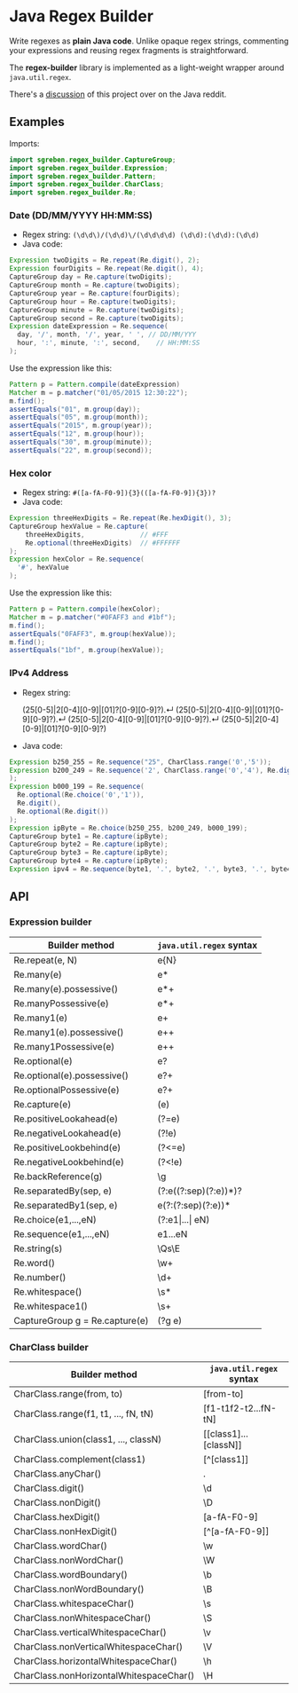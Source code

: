 # Java Regex Builder

Write regexes as **plain Java code**. Unlike opaque regex strings, commenting your expressions and reusing regex fragments is straightforward.

The **regex-builder** library is implemented as a light-weight wrapper around `java.util.regex`.     

There's a [discussion](https://www.reddit.com/r/java/comments/4tyk90/github_sgrebenregexbuilder_write_regular/) of this project over on the Java reddit.

## Examples

Imports:
```java
import sgreben.regex_builder.CaptureGroup;
import sgreben.regex_builder.Expression;
import sgreben.regex_builder.Pattern;
import sgreben.regex_builder.CharClass;
import sgreben.regex_builder.Re;
```

### Date (DD/MM/YYYY HH:MM:SS)

- Regex string: `(\d\d\)/(\d\d)\/(\d\d\d\d) (\d\d):(\d\d):(\d\d)`
- Java code:
```java
Expression twoDigits = Re.repeat(Re.digit(), 2);
Expression fourDigits = Re.repeat(Re.digit(), 4);
CaptureGroup day = Re.capture(twoDigits);
CaptureGroup month = Re.capture(twoDigits);
CaptureGroup year = Re.capture(fourDigits);
CaptureGroup hour = Re.capture(twoDigits);
CaptureGroup minute = Re.capture(twoDigits);
CaptureGroup second = Re.capture(twoDigits);
Expression dateExpression = Re.sequence(
  day, '/', month, '/', year, ' ', // DD/MM/YYY
  hour, ':', minute, ':', second,    // HH:MM:SS
);
```

Use the expression like this:
```java
Pattern p = Pattern.compile(dateExpression)
Matcher m = p.matcher("01/05/2015 12:30:22");
m.find();
assertEquals("01", m.group(day));
assertEquals("05", m.group(month));
assertEquals("2015", m.group(year));
assertEquals("12", m.group(hour));
assertEquals("30", m.group(minute));
assertEquals("22", m.group(second));
```

### Hex color

- Regex string: `#([a-fA-F0-9]){3}(([a-fA-F0-9]){3})?`
- Java code:
```java
Expression threeHexDigits = Re.repeat(Re.hexDigit(), 3);
CaptureGroup hexValue = Re.capture(
    threeHexDigits,              // #FFF  
    Re.optional(threeHexDigits)  // #FFFFFF
);
Expression hexColor = Re.sequence(
  '#', hexValue
);
```

Use the expression like this:
```java
Pattern p = Pattern.compile(hexColor);
Matcher m = p.matcher("#0FAFF3 and #1bf");
m.find();
assertEquals("0FAFF3", m.group(hexValue));
m.find();
assertEquals("1bf", m.group(hexValue));
```

### IPv4 Address

- Regex string: 

    (25[0-5]|2[0-4][0-9]|[01]?[0-9][0-9]?)\.↵
    (25[0-5]|2[0-4][0-9]|[01]?[0-9][0-9]?)\.↵
    (25[0-5]|2[0-4][0-9]|[01]?[0-9][0-9]?)\.↵
    (25[0-5]|2[0-4][0-9]|[01]?[0-9][0-9]?)
    
- Java code:
```java
Expression b250_255 = Re.sequence("25", CharClass.range('0','5'));
Expression b200_249 = Re.sequence('2', CharClass.range('0','4'), Re.digit()
);
Expression b000_199 = Re.sequence(
  Re.optional(Re.choice('0','1')),
  Re.digit(),
  Re.optional(Re.digit())
);
Expression ipByte = Re.choice(b250_255, b200_249, b000_199);
CaptureGroup byte1 = Re.capture(ipByte);
CaptureGroup byte2 = Re.capture(ipByte);
CaptureGroup byte3 = Re.capture(ipByte);
CaptureGroup byte4 = Re.capture(ipByte);
Expression ipv4 = Re.sequence(byte1, '.', byte2, '.', byte3, '.', byte4);
```

## API

### Expression builder

| Builder method                 | `java.util.regex` syntax |
|--------------------------------|--------------------------|
| Re.repeat(e, N)                | e{N}                     |
| Re.many(e)                     | e*                       |
| Re.many(e).possessive()        | e*+                      |
| Re.manyPossessive(e)           | e*+                      |
| Re.many1(e)                    | e+                       |
| Re.many1(e).possessive()       | e++                      |
| Re.many1Possessive(e)          | e++                      |
| Re.optional(e)                 | e?                       |
| Re.optional(e).possessive()    | e?+                      |
| Re.optionalPossessive(e)       | e?+                      |
| Re.capture(e)                  | (e)                      |
| Re.positiveLookahead(e)        | (?=e)                    |
| Re.negativeLookahead(e)        | (?!e)                    |
| Re.positiveLookbehind(e)       | (?<=e)                   |
| Re.negativeLookbehind(e)       | (?<!e)                   |
| Re.backReference(g)            | \g                       |
| Re.separatedBy(sep, e)         | (?:e((?:sep)(?:e))*)?    |
| Re.separatedBy1(sep, e)        | e(?:(?:sep)(?:e))*       |
| Re.choice(e1,...,eN)           | (?:e1\|...\| eN)         |
| Re.sequence(e1,...,eN)         | e1...eN                  |
| Re.string(s)                   | \Qs\E                    |
| Re.word()                      | \w+                      |
| Re.number()                    | \d+                      |
| Re.whitespace()                | \s*                      |
| Re.whitespace1()               | \s+                      |
| CaptureGroup g = Re.capture(e) | (?g e)                   |

### CharClass builder

| Builder method                        | `java.util.regex` syntax |
|---------------------------------------|--------------------------|
| CharClass.range(from, to)             | [from-to]                |
| CharClass.range(f1, t1, ..., fN, tN)  | [f1-t1f2-t2...fN-tN]     |
| CharClass.union(class1, ..., classN)  | [[class1]...[classN]]    |
| CharClass.complement(class1)          | [^[class1]]              |
| CharClass.anyChar()                   | .                        |
| CharClass.digit()                     | \d                       |
| CharClass.nonDigit()                  | \D                       |
| CharClass.hexDigit()                  | [a-fA-F0-9]              |
| CharClass.nonHexDigit()               | [^[a-fA-F0-9]]           |
| CharClass.wordChar()                  | \w                       |
| CharClass.nonWordChar()               | \W                       |
| CharClass.wordBoundary()              | \b                       |
| CharClass.nonWordBoundary()           | \B                       |
| CharClass.whitespaceChar()            | \s                       |
| CharClass.nonWhitespaceChar()         | \S                       |
| CharClass.verticalWhitespaceChar()    | \v                       |
| CharClass.nonVerticalWhitespaceChar() | \V                       |
| CharClass.horizontalWhitespaceChar()  | \h                       |
| CharClass.nonHorizontalWhitespaceChar()| \H                      |
